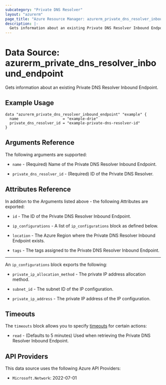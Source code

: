 ```yaml
---
subcategory: "Private DNS Resolver"
layout: "azurerm"
page_title: "Azure Resource Manager: azurerm_private_dns_resolver_inbound_endpoint"
description: |-
  Gets information about an existing Private DNS Resolver Inbound Endpoint.
---
```


# Data Source: azurerm_private_dns_resolver_inbound_endpoint

Gets information about an existing Private DNS Resolver Inbound Endpoint.

## Example Usage

```hcl
data "azurerm_private_dns_resolver_inbound_endpoint" "example" {
  name                    = "example-drie"
  private_dns_resolver_id = "example-private-dns-resolver-id"
}
```

## Arguments Reference

The following arguments are supported:

* `name` - (Required) Name of the Private DNS Resolver Inbound Endpoint.

* `private_dns_resolver_id` - (Required) ID of the Private DNS Resolver.

## Attributes Reference

In addition to the Arguments listed above - the following Attributes are exported:

* `id` - The ID of the Private DNS Resolver Inbound Endpoint.

* `ip_configurations` - A list of `ip_configurations` block as defined below.

* `location` - The Azure Region where the Private DNS Resolver Inbound Endpoint exists.

* `tags` - The tags assigned to the Private DNS Resolver Inbound Endpoint.

---

An `ip_configurations` block exports the following:

* `private_ip_allocation_method` - The private IP address allocation method.

* `subnet_id` - The subnet ID of the IP configuration.

* `private_ip_address` - The private IP address of the IP configuration.

## Timeouts

The `timeouts` block allows you to specify [timeouts](https://www.terraform.io/language/resources/syntax#operation-timeouts) for certain actions:

* `read` - (Defaults to 5 minutes) Used when retrieving the Private DNS Resolver Inbound Endpoint.

## API Providers
<!-- This section is generated, changes will be overwritten -->
This data source uses the following Azure API Providers:

* `Microsoft.Network`: 2022-07-01

